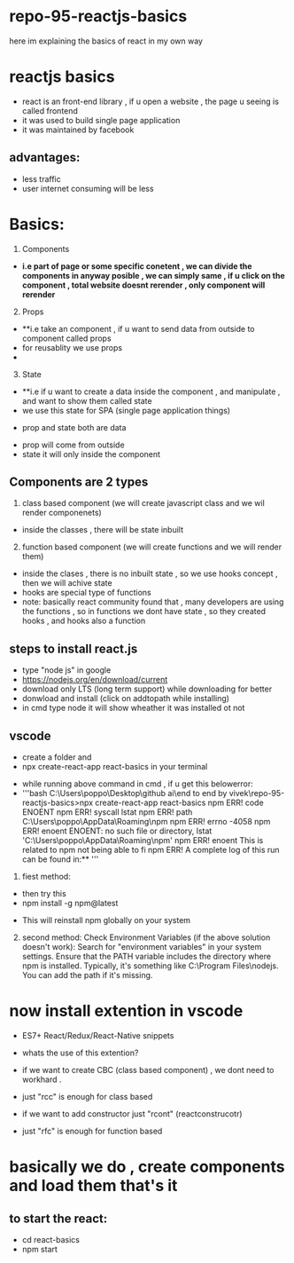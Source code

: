 # repo-95-reactjs-basics
here im explaining the basics of react in my own way

# reactjs basics
* react is an front-end library , if u open a website , the page u seeing is called frontend 
* it was used to build single page application
* it was maintained by facebook

## advantages:
* less traffic
* user internet consuming will be less

# Basics:
1. Components    
- **i.e  part of page or some specific conetent , we can divide the components in anyway posible , we can simply same , if u click on the component , total website doesnt rerender , only component will rerender**

2. Props
- **i.e take an component , if u want to send data from outside to component called props
- for reusablity we use props
- 
3. State 
- **i.e if u want to create a data inside the component , and manipulate , and want to show them called state
- we use this state for SPA (single page application things)

* prop and state both are data
- prop will come from outside
- state it will only inside the component

## Components are 2 types 
1. class based component (we will create javascript class and we wil render componenets)
* inside the classes , there will be state inbuilt

2. function based component (we will create functions and we will render them)
* inside the clases , there is no inbuilt state , so we use hooks concept , then we will achive state
* hooks are special type of functions
* note: basically react community found that , many developers are using the functions , so in functions we dont have state , so they created hooks , and hooks also a function

## steps to install react.js
* type "node js" in google
* https://nodejs.org/en/download/current
* download only LTS (long term support) while downloading for better
* donwload and install (click on addtopath while installing)
* in cmd type node it will show wheather it was installed ot not

## vscode
* create a folder and 
* npx create-react-app react-basics in your terminal

- while running above command in cmd ,  if u get this belowerror:
- '''bash C:\Users\poppo\Desktop\github ai\end to end by vivek\repo-95-reactjs-basics>npx create-react-app react-basics
npm ERR! code ENOENT
npm ERR! syscall lstat
npm ERR! path C:\Users\poppo\AppData\Roaming\npm
npm ERR! errno -4058
npm ERR! enoent ENOENT: no such file or directory, lstat 'C:\Users\poppo\AppData\Roaming\npm'
npm ERR! enoent This is related to npm not being able to fi
npm ERR! A complete log of this run can be found in:**
'''


1. fiest method:
* then try this 
* npm install -g npm@latest
- This will reinstall npm globally on your system

2. second method:
    Check Environment Variables (if the above solution doesn't work):
        Search for "environment variables" in your system settings.
        Ensure that the PATH variable includes the directory where npm is installed. Typically, it's something like C:\Program Files\nodejs. You can add the path if it's missing.


# now install extention in vscode
* ES7+ React/Redux/React-Native snippets

- whats the use of this extention?
* if we want to create CBC (class based component) , we dont need to workhard .
* just "rcc" is enough for class based
* if we want to add constructor just "rcont" (reactconstrucotr)

* just "rfc" is enough for function based

# basically we do , create components and load them that's it
## to start the react:
* cd react-basics 
* npm start
